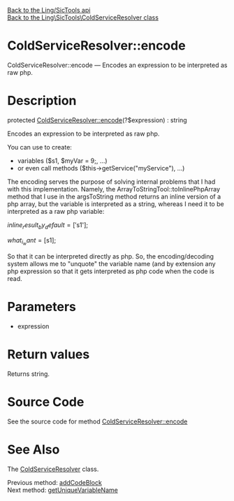 [Back to the Ling/SicTools api](https://github.com/lingtalfi/SicTools/blob/master/doc/api/Ling/SicTools.md)<br>
[Back to the Ling\SicTools\ColdServiceResolver class](https://github.com/lingtalfi/SicTools/blob/master/doc/api/Ling/SicTools/ColdServiceResolver.md)


ColdServiceResolver::encode
================



ColdServiceResolver::encode — Encodes an expression to be interpreted as raw php.




Description
================


protected [ColdServiceResolver::encode](https://github.com/lingtalfi/SicTools/blob/master/doc/api/Ling/SicTools/ColdServiceResolver/encode.md)(?$expression) : string




Encodes an expression to be interpreted as raw php.

You can use to create:

- variables ($s1, $myVar = 9;, ...)
- or even call methods ($this->getService("myService"), ...)




The encoding serves the purpose of solving internal problems that I had with this implementation.
Namely, the ArrayToStringTool::toInlinePhpArray method that I use in the argsToString method returns an
inline version of a php array, but the variable is interpreted as a string, whereas I need it to be interpreted
as a raw php variable:

$inline_result_by_default = ['$s1'];

$what_i_want = [$s1];

So that it can be interpreted directly as php.
So, the encoding/decoding system allows me to "unquote" the variable name (and by extension any php expression
so that it gets interpreted as php code when the code is read.




Parameters
================


- expression

    


Return values
================

Returns string.








Source Code
===========
See the source code for method [ColdServiceResolver::encode](https://github.com/lingtalfi/SicTools/blob/master/ColdServiceResolver.php#L331-L334)


See Also
================

The [ColdServiceResolver](https://github.com/lingtalfi/SicTools/blob/master/doc/api/Ling/SicTools/ColdServiceResolver.md) class.

Previous method: [addCodeBlock](https://github.com/lingtalfi/SicTools/blob/master/doc/api/Ling/SicTools/ColdServiceResolver/addCodeBlock.md)<br>Next method: [getUniqueVariableName](https://github.com/lingtalfi/SicTools/blob/master/doc/api/Ling/SicTools/ColdServiceResolver/getUniqueVariableName.md)<br>

